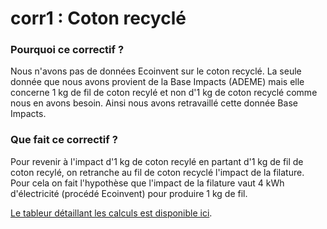 # corr1 : Coton recyclé

### Pourquoi ce correctif  ?

Nous n'avons pas de données Ecoinvent sur le coton recyclé. La seule donnée que nous avons provient de la Base Impacts (ADEME) mais elle concerne 1 kg de fil de coton recylé et non d'1 kg de coton recyclé comme nous en avons besoin. Ainsi nous avons retravaillé cette donnée Base Impacts.

### Que fait ce correctif ?

Pour revenir à l'impact d'1 kg de coton recylé en partant d'1 kg de fil de coton recylé, on retranche au fil de coton recyclé l'impact de la filature. \
Pour cela on fait l'hypothèse que l'impact de la filature vaut 4 kWh d'électricité (procédé Ecoinvent) pour produire 1 kg de fil.

[Le tableur détaillant les calculs est disponible ici](https://docs.google.com/spreadsheets/d/1YKn1gBT2K9tS1sW9EJFZhBvoHo66vpa8OBnUU2bw5HE/edit?usp=sharing).



